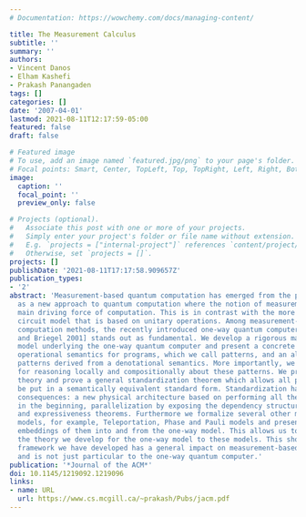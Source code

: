 ```yaml
---
# Documentation: https://wowchemy.com/docs/managing-content/

title: The Measurement Calculus
subtitle: ''
summary: ''
authors:
- Vincent Danos
- Elham Kashefi
- Prakash Panangaden
tags: []
categories: []
date: '2007-04-01'
lastmod: 2021-08-11T12:17:59-05:00
featured: false
draft: false

# Featured image
# To use, add an image named `featured.jpg/png` to your page's folder.
# Focal points: Smart, Center, TopLeft, Top, TopRight, Left, Right, BottomLeft, Bottom, BottomRight.
image:
  caption: ''
  focal_point: ''
  preview_only: false

# Projects (optional).
#   Associate this post with one or more of your projects.
#   Simply enter your project's folder or file name without extension.
#   E.g. `projects = ["internal-project"]` references `content/project/deep-learning/index.md`.
#   Otherwise, set `projects = []`.
projects: []
publishDate: '2021-08-11T17:17:58.909657Z'
publication_types:
- '2'
abstract: 'Measurement-based quantum computation has emerged from the physics community
  as a new approach to quantum computation where the notion of measurement is the
  main driving force of computation. This is in contrast with the more traditional
  circuit model that is based on unitary operations. Among measurement-based quantum
  computation methods, the recently introduced one-way quantum computer [Raussendorf
  and Briegel 2001] stands out as fundamental. We develop a rigorous mathematical
  model underlying the one-way quantum computer and present a concrete syntax and
  operational semantics for programs, which we call patterns, and an algebra of these
  patterns derived from a denotational semantics. More importantly, we present a calculus
  for reasoning locally and compositionally about these patterns. We present a rewrite
  theory and prove a general standardization theorem which allows all patterns to
  be put in a semantically equivalent standard form. Standardization has far-reaching
  consequences: a new physical architecture based on performing all the entanglement
  in the beginning, parallelization by exposing the dependency structure of measurements
  and expressiveness theorems. Furthermore we formalize several other measurement-based
  models, for example, Teleportation, Phase and Pauli models and present compositional
  embeddings of them into and from the one-way model. This allows us to transfer all
  the theory we develop for the one-way model to these models. This shows that the
  framework we have developed has a general impact on measurement-based computation
  and is not just particular to the one-way quantum computer.'
publication: '*Journal of the ACM*'
doi: 10.1145/1219092.1219096
links:
- name: URL
  url: https://www.cs.mcgill.ca/~prakash/Pubs/jacm.pdf
---
```

